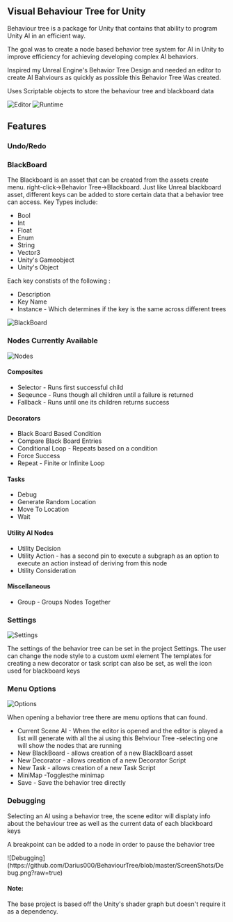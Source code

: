 <h2> Visual Behaviour Tree for Unity</h2>

<p> Behaviour tree is a package for Unity that contains that ability to program Unity AI in an efficient way. </p>
<p> The goal was to create a node based behavior tree system for AI in Unity to improve efficiency for achieving developing complex AI behaviors. </p>
<p> Inspired my Unreal Engine's Behavior Tree Design and needed an editor to create AI Bahviours as quickly as possible this Behavior Tree Was created.
<p> Uses Scriptable objects to store the behaviour tree and blackboard data <p>

![Editor](https://github.com/Darius000/BehaviourTree/blob/master/ScreenShots/BehaviourTreeEditor.png?raw=true)
![Runtime](https://github.com/Darius000/BehaviourTree/blob/master/ScreenShots/PlayMode.png?raw=true)

<h2> Features </h2>
<h3> Undo/Redo <h3>

<h3> BlackBoard </h3>

<p> The Blackboard is an asset that can be created from the assets create menu.
  right-click->Behavior Tree->Blackboard.
  Just like Unreal blackboard asset, different keys can be added to store certain data that a behavior tree can access.
  Key Types include:
  <ul>
    <li>Bool</li>
    <li>Int</li>
    <li>Float</li>
    <li>Enum</li>
    <li>String</li>
    <li>Vector3</li>
    <li>Unity's Gameobject</li>
    <li>Unity's Object</li>
    </ul>
Each key constists of the following :
  <ul>
  <li>Description</li>
  <li>Key Name</li>
  <li>Instance - Which determines if the key is the same across different trees</li>
  </ul>
  </p>
  
![BlackBoard](https://github.com/Darius000/BehaviourTree/blob/master/ScreenShots/BlackBoardEditor.png?raw=true)

<h3> Nodes Currently Available </h3>

![Nodes](https://github.com/Darius000/BehaviourTree/blob/master/ScreenShots/NodeTypes.png?raw=true)

<h4>Composites</h4>
 <ul>
  <li>Selector - Runs first successful child</li> 
  <li>Seqeunce - Runs though all children until a failure is returned</li>
  <li>Fallback - Runs until one its children returns success</li> 
 </ul>
 
 <h4>Decorators</h4>
 <ul>
  <li>Black Board Based Condition</li> 
  <li>Compare Black Board Entries</li>
  <li>Conditional Loop - Repeats based on a condition</li> 
  <li>Force Success</li> 
  <li>Repeat - Finite or Infinite Loop</li> 
 </ul>
 
 <h4>Tasks</h4>
 <ul>
  <li>Debug</li> 
  <li>Generate Random Location</li>
  <li>Move To Location</li>
  <li>Wait</li>   
 </ul>
 
  <h4>Utility AI Nodes</h4>
 <ul>
  <li>Utility Decision</li>  
  <li>Utility Action - has a second pin to execute a subgraph as an option to execute an action instead of deriving from this node</li> 
  <li>Utility Consideration</li> 
 </ul>
 
 <h4>Miscellaneous</h4>
 <ul>
  <li>Group - Groups Nodes Together</li>  
 </ul>

<h3> Settings </h3>

![Settings](https://github.com/Darius000/BehaviourTree/blob/master/ScreenShots/Settings.png?raw=true)

<p>
	The settings of the behavior tree can be set in the project Settings.
	The user can change the node style to a custom uxml element
	The templates for creating a new decorator or task script can also be set, as well the icon used for 
	blackboard keys
</p>

<h3> Menu Options </h3>

![Options](https://github.com/Darius000/BehaviourTree/blob/master/ScreenShots/ToolBar.png?raw=true)

<p>
	When opening a behavior tree there are menu options that can found.
	<ul>
		<li> Current Scene AI - When the editor is opened and the editor is played a list will generate
		with all the ai using this Behviour Tree -selecting one will show the nodes that are running
		</li>
		<li> New BlackBoard - allows creation of a new BlackBoard asset </li>
		<li> New Decorator - allows creation of a new Decorator Script </li>
		<li> New Task - allows creation of a new Task Script </li>
		<li> MiniMap -Togglesthe minimap </li>
		<li> Save - Save the behavior tree directly </li>
	</ul>

<p>

<h3> Debugging </h3>
<p> Selecting an AI using a behavior tree, the scene editor will displaty info about the behaviour tree as well as the current data of each blackboard keys </p>
<p> A breakpoint can be added to a node in order to pause the behavior tree </p>
![Debugging](https://github.com/Darius000/BehaviourTree/blob/master/ScreenShots/Debug.png?raw=true)

<h4>Note:</h4>
<p>The base project is based off the Unity's shader graph but doesn't
require it as a dependency. </p>
